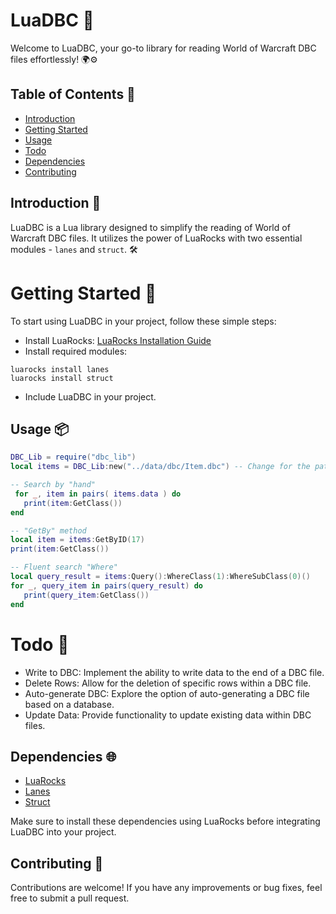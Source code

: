 # LuaDBC 🚀
Welcome to LuaDBC, your go-to library for reading World of Warcraft DBC files effortlessly! 🌍⚙️

## Table of Contents 📑
- [Introduction](https://github.com/vaiocti/lua_dbc_lib/tree/main?tab=readme-ov-file#introduction-)
- [Getting Started](https://github.com/vaiocti/lua_dbc_lib/tree/main?tab=readme-ov-file#getting-started-)
- [Usage](https://github.com/vaiocti/lua_dbc_lib/tree/main?tab=readme-ov-file#usage-)
- [Todo](https://github.com/vaiocti/lua_dbc_lib/tree/main?tab=readme-ov-file#todo-)
- [Dependencies](https://github.com/vaiocti/lua_dbc_lib/tree/main?tab=readme-ov-file#dependencies-)
- [Contributing](https://github.com/vaiocti/lua_dbc_lib/tree/main?tab=readme-ov-file#contributing-)

## Introduction 🌟
LuaDBC is a Lua library designed to simplify the reading of World of Warcraft DBC files. It utilizes the power of LuaRocks with two essential modules - `lanes` and `struct`. 🛠️

# Getting Started 🚀
To start using LuaDBC in your project, follow these simple steps:

- Install LuaRocks: [LuaRocks Installation Guide](https://github.com/luarocks/luarocks/wiki/Download)
- Install required modules:
```
luarocks install lanes
luarocks install struct
```
- Include LuaDBC in your project.

## Usage 📦
```lua
DBC_Lib = require("dbc_lib")
local items = DBC_Lib:new("../data/dbc/Item.dbc") -- Change for the path of our Item.dbc

-- Search by "hand"
 for _, item in pairs( items.data ) do
   print(item:GetClass())
end

-- "GetBy" method
local item = items:GetByID(17)
print(item:GetClass())

-- Fluent search "Where"
local query_result = items:Query():WhereClass(1):WhereSubClass(0)()
for _, query_item in pairs(query_result) do
   print(query_item:GetClass()) 
end
```

# Todo 📝
- Write to DBC: Implement the ability to write data to the end of a DBC file.
- Delete Rows: Allow for the deletion of specific rows within a DBC file.
- Auto-generate DBC: Explore the option of auto-generating a DBC file based on a database.
- Update Data: Provide functionality to update existing data within DBC files.

## Dependencies 🌐
- [LuaRocks](https://github.com/luarocks/luarocks)
- [Lanes](https://luarocks.org/modules/benoitgermain/lanes)
- [Struct](https://luarocks.org/modules/luarocks/struct)

Make sure to install these dependencies using LuaRocks before integrating LuaDBC into your project.

## Contributing 🤝
Contributions are welcome! If you have any improvements or bug fixes, feel free to submit a pull request.
